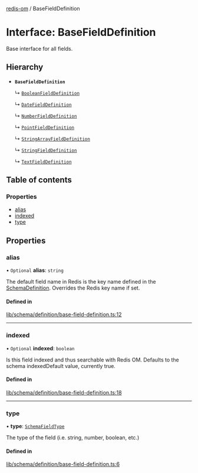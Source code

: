 [redis-om](../README.md) / BaseFieldDefinition

# Interface: BaseFieldDefinition

Base interface for all fields.

## Hierarchy

- **`BaseFieldDefinition`**

  ↳ [`BooleanFieldDefinition`](BooleanFieldDefinition.md)

  ↳ [`DateFieldDefinition`](DateFieldDefinition.md)

  ↳ [`NumberFieldDefinition`](NumberFieldDefinition.md)

  ↳ [`PointFieldDefinition`](PointFieldDefinition.md)

  ↳ [`StringArrayFieldDefinition`](StringArrayFieldDefinition.md)

  ↳ [`StringFieldDefinition`](StringFieldDefinition.md)

  ↳ [`TextFieldDefinition`](TextFieldDefinition.md)

## Table of contents

### Properties

- [alias](BaseFieldDefinition.md#alias)
- [indexed](BaseFieldDefinition.md#indexed)
- [type](BaseFieldDefinition.md#type)

## Properties

### alias

• `Optional` **alias**: `string`

The default field name in Redis is the key name defined in the
[SchemaDefinition](../README.md#schemadefinition). Overrides the Redis key name if set.

#### Defined in

[lib/schema/definition/base-field-definition.ts:12](https://github.com/redis/redis-om-node/blob/f2d3aed/lib/schema/definition/base-field-definition.ts#L12)

___

### indexed

• `Optional` **indexed**: `boolean`

Is this field indexed and thus searchable with Redis OM. Defaults
to the schema indexedDefault value, currently true.

#### Defined in

[lib/schema/definition/base-field-definition.ts:18](https://github.com/redis/redis-om-node/blob/f2d3aed/lib/schema/definition/base-field-definition.ts#L18)

___

### type

• **type**: [`SchemaFieldType`](../README.md#schemafieldtype)

The type of the field (i.e. string, number, boolean, etc.)

#### Defined in

[lib/schema/definition/base-field-definition.ts:6](https://github.com/redis/redis-om-node/blob/f2d3aed/lib/schema/definition/base-field-definition.ts#L6)
